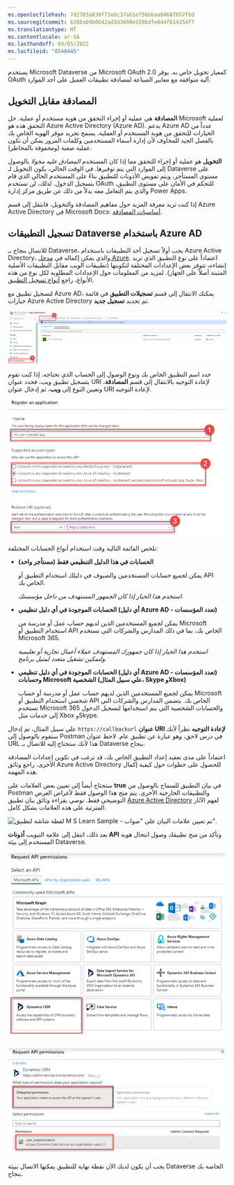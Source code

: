 ```yaml
---
ms.openlocfilehash: 7d2783a830f73e6c37ab1e756bbaa0468fb57fbd
ms.sourcegitcommit: 638bab9b0642ad3d3698e559bdfe044fb14354f7
ms.translationtype: HT
ms.contentlocale: ar-SA
ms.lasthandoff: 04/05/2022
ms.locfileid: "8548445"
---
```

يستخدم Microsoft Dataverse من Microsoft OAuth 2.0 كمعيار تخويل خاص به. يوفر OAuth آلية متوافقة مع معايير الصناعة لمصادقة تطبيقات العميل على أحد الموارد.

## <a name="authentication-vs-authorization"></a>المصادقة مقابل التخويل

**المصادقة** هي عملية أو إجراء التحقق من هوية مستخدم أو عملية. حل Microsoft لعملية التحقق هذه هو Azure Active Directory (Azure AD). يدعم Azure AD عدداً من الخيارات للتحقق من هوية المستخدم أو العملية. يسمح تجريد موفر الهوية الخاص بك بالفصل الجيد للمخاوف لأن إدارة أسماء المستخدمين وكلمات المرور يمكن أن تكون عملية صعبة (ومحفوفة بالمخاطر).

**التخويل** هو عملية أو إجراء للتحقق مما إذا كان المستخدم *المصادق عليه* *مخولا* بالوصول إلى الموارد التي يتم توفيرها. في الوقت الحالي، يكون التخويل لـ Dataverse على مستوى المستأجر، ويتم تفويض الأذونات للتطبيق بناءً على المستخدم الحالي الذي قام بتسجيل الدخول. لذلك، لن تستخدم OAuth للتحكم في الأمان على مستوى التطبيق، والذي يتم التعامل معه بدلاً من ذلك عن طريق مركز إدارة Power Apps.

إذا كنت تريد معرفة المزيد حول مفاهيم المصادقة والتخويل، فانتقل إلى قسم Azure Active Directory في Microsoft Docs: [أساسيات المصادقة](/azure/active-directory/develop/authentication-scenarios/?azure-portal=true).

## <a name="register-dataverse-apps-with-azure-ad"></a>تسجيل التطبيقات Dataverse باستخدام Azure AD

للاتصال بنجاح بـ Dataverse، يجب أولاً تسجيل أحد التطبيقات باستخدام Azure Active Directory، والذي يمكن إكماله في [مدخل Azure](https://portal.azure.com/?azure-portal=true). اعتماداً على نوع التطبيق الذي تريد إنشاءه، تتوفر بعض الإعدادات المختلفة لتكوينها (تطبيقات الويب مقابل التطبيقات الأصلية المثبتة أصلاً على الجهاز). لمزيد من المعلومات حول الإعدادات المطلوبة لكل نوع من هذه الأنواع، راجع [أنواع تسجيل التطبيق](/power-apps/developer/common-data-service/authenticate-oauth?azure-portal=true).

لتسجيل تطبيق مع Azure AD، يمكنك الانتقال إلى قسم **تسجيلات التطبيق** في قائمة خيارات Azure Active Directory ثم تحديد **تسجيل جديد**.

![لقطة شاشة لقسم تسجيلات التطبيق في قائمة Azure Active Directory والتسجيل الجديد محدد.](../media/unit-2-1.png)

حدد اسم التطبيق الخاص بك ونوع الوصول إلى الحساب الذي تحتاجه. إذا كنت تقوم بتسجيل تطبيق ويب، فحدد عنوان URI لإعادة التوجيه بالانتقال إلى قسم **المصادقة**، وتعيين النوع إلى **ويب**، ثم إدخال عنوان URI لإعادة التوجيه.   

![لقطة شاشة لاسم العرض الذي يواجه المستخدم ونوع الحساب وإعادة التوجيه U R L.](../media/unit-2-2.png)

تلخص القائمة التالية وقت استخدام أنواع الحسابات المختلفة:

- **الحسابات في هذا الدليل التنظيمي فقط (مستأجر واحد)**

    يمكن لجميع حسابات المستخدمين والضيوف في دليلك استخدام التطبيق أو API الخاص بك.

    *استخدم هذا الخيار إذا كان الجمهور المستهدف من داخل مؤسستك.*

- **الحسابات الموجودة في أي دليل تنظيمي (أي دليل Azure AD - تعدد المؤسسات)**

    يمكن لجميع المستخدمين الذين لديهم حساب عمل أو مدرسة من Microsoft استخدام التطبيق أو API الخاص بك، بما في ذلك المدارس والشركات التي تستخدم Microsoft 365.

    *استخدم هذا الخيار إذا كان جمهورك المستهدف عملاء أعمال تجارية أو تعليمية ولتمكين تشغيل متعدد لمثيل برنامج.*

- **الحسابات الموجودة في أي دليل تنظيمي (أي دليل Azure AD - تعدد المؤسسات) وحسابات Microsoft الشخصية (علي سبيل المثال، Skype وXbox)**

    يمكن لجميع المستخدمين الذين لديهم حساب عمل أو مدرسة أو حساب Microsoft شخصي استخدام التطبيق أو API الخاص بك. يتضمن المدارس والشركات التي تستخدم Microsoft 365 والحسابات الشخصية التي يتم استخدامها لتسجيل الدخول إلى خدمات مثل Xbox وSkype.

علي سبيل المثال، تم إدخال ```https://callbackurl``` **عنوان URI لإعادة التوجيه** نظراً لأنك ستقوم بالوصول إلى Postman في درس لاحق، وهو عبارة عن تطبيق عام. لاحظ عنوان URL هذا لأنك ستحتاج إليه للاتصال بـ Dataverse بنجاح.  

اعتماداً على مدى تعقيد إعداد التطبيق الخاص بك، قد ترغب في تكوين إعدادات المصادقة الأخرى. راجع وثائق Azure Active Directory للحصول على خطوات حول كيفية إكمال هذه المهمة.

ستحتاج أيضاً إلى تعيين بعض العلامات على **true** في بيان التطبيق للسماح بالوصول من Postman والتطبيقات الخارجية الأخرى. يتم منح هذا الوصول فقط لأغراض العرض التوضيحي فقط. نوصي بقراءة وثائق بيان تطبيق [Azure Active Directory](/azure/active-directory/develop/reference-app-manifest/?azure-portal=true) لفهم الآثار المترتبة على هذه العلامات بشكل كامل.

![لقطة شاشة لتطبيق M S Learn Sample - تم تعيين علامات البيان على "صواب".](../media/unit2-image3.png)

بعد ذلك، انتقل إلى علامة التبويب **أذونات API** وتأكد من منح تطبيقك وصول انتحال هوية المستخدم إلى بيئة Dataverse.

![لقطة شاشة لعلامة تبويب أذونات طلب A P I.](../media/unit2-image4.png)

![لقطة شاشة لعلامة تبويب أذونات الطلب A P I مع تحديد الأذونات المفوضة وانتحال هوية المستخدم.](../media/unit2-image5.png)

يجب أن يكون لديك الآن نقطة نهاية للتطبيق يمكنها الاتصال ببيئة Dataverse الخاصة بك بنجاح.
